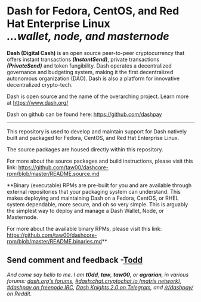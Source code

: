 # Dash for Fedora, CentOS, and Red Hat Enterprise Linux<br />_...wallet, node, and masternode_

**Dash (Digital Cash)** is an open source peer-to-peer cryptocurrency that
offers instant transactions ***(InstantSend)***, private transactions
***(PrivateSend)*** and token fungibility. Dash operates a decentralized
governance and budgeting system, making it the first decentralized autonomous
organization (DAO). Dash is also a platform for innovative decentralized
crypto-tech.

Dash is open source and the name of the overarching project. Learn more
at https://www.dash.org/

Dash on github can be found here: https://github.com/dashpay

---

This repository is used to develop and maintain support for Dash natively built
and packaged for Fedora, CentOS, and Red Hat Enterprise Linux.

The source packages are housed directly within this repository.

For more about the source packages and build instructions, please visit this
link: <https://github.com/taw00/dashcore-rpm/blob/master/README.source.md>

**Binary (executable) RPMs are pre-built for you and are available through external
repositories that your packaging system can understand.  This makes deploying
and maintaining Dash on a Fedora, CentOS, or RHEL system dependable, more
secure, and oh so very simple. This is arguably the simplest way to deploy and
manage a Dash Wallet, Node, or Masternode.

For more about the available binary RPMs, please visit this link:
<https://github.com/taw00/dashcore-rpm/blob/master/README.binaries.md>**

## Send comment and feedback -[Todd](https://keybase.io/toddwarner)

_And come say hello to me. I am **t0dd**, **taw**, **taw00**, or **agrarian**,
in various forums: [dash.org's forums](https://www.dash.org/forum/),
[#dash:chat.cryptochat.io (matrix
network)](https://riot.im/app/#/room/#dash:chat.cryptochat.io), [#dashpay on
freenode IRC](http://freenode.net/), [Dash Knights 2.0 on
Telegram](https://web.telegram.org/#/im?p=@DashDigitalCash), and
[/r/dashpay/](https://www.reddit.com/r/dashpay) on Reddit._

